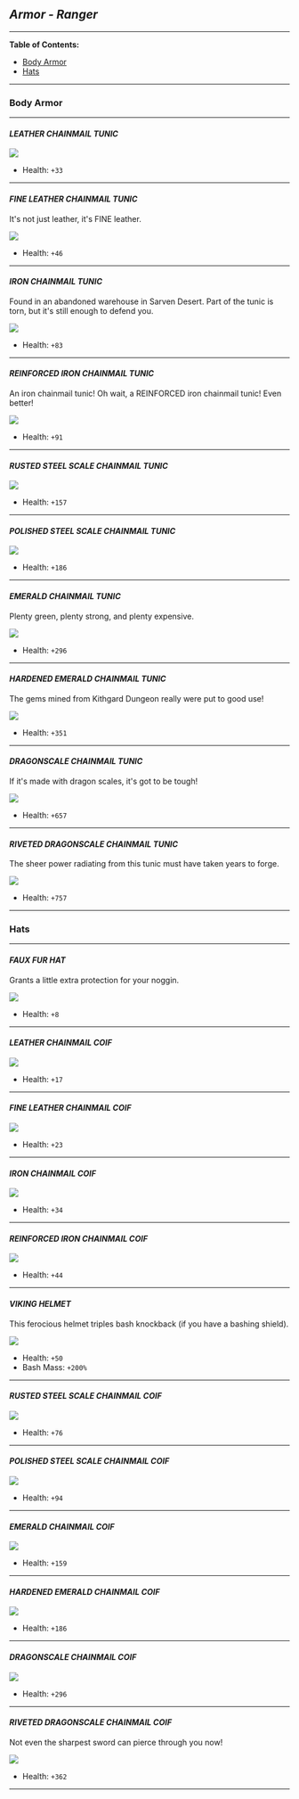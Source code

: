 ## _Armor - Ranger_

___


**Table of Contents:**
+ [Body Armor](#body-armor)
+ [Hats](#hats)

___


### Body Armor

___

#### _LEATHER CHAINMAIL TUNIC_

![](img/leathertunik.png)

+ Health: `+33`

___

#### _FINE LEATHER CHAINMAIL TUNIC_

It's not just leather, it's FINE leather.

![](img/finetunik.png)

+ Health: `+46`

___

#### _IRON CHAINMAIL TUNIC_

Found in an abandoned warehouse in Sarven Desert. Part of the tunic is torn, but it's still enough to defend you.

![](img/irontunik.png)

+ Health: `+83`

___

#### _REINFORCED IRON CHAINMAIL TUNIC_

An iron chainmail tunic! Oh wait, a REINFORCED iron chainmail tunic! Even better!

![](img/reinforcedtinik.png)

+ Health: `+91`

___

#### _RUSTED STEEL SCALE CHAINMAIL TUNIC_

![](img/rustedtunik.png)

+ Health: `+157`

___

#### _POLISHED STEEL SCALE CHAINMAIL TUNIC_

![](img/steeltunik.png)

+ Health: `+186`

___

#### _EMERALD CHAINMAIL TUNIC_

Plenty green, plenty strong, and plenty expensive.

![](img/emerald.png)

+ Health: `+296`

___

#### _HARDENED EMERALD CHAINMAIL TUNIC_

The gems mined from Kithgard Dungeon really were put to good use!

![](img/hardened.png)

+ Health: `+351`

___

#### _DRAGONSCALE CHAINMAIL TUNIC_

If it's made with dragon scales, it's got to be tough!

![](img/dragontunik.png)

+ Health: `+657`

___

#### _RIVETED DRAGONSCALE CHAINMAIL TUNIC_

The sheer power radiating from this tunic must have taken years to forge.

![](img/riveted.png)

+ Health: `+757`

___


### Hats

___

#### _FAUX FUR HAT_

Grants a little extra protection for your noggin.

![](img/fauxhat.png)

+ Health: `+8`

___

#### _LEATHER CHAINMAIL COIF_

![](img/leathercoif.png)

+ Health: `+17`

___

#### _FINE LEATHER CHAINMAIL COIF_

![](img/finecoif.png)

+ Health: `+23`

___

#### _IRON CHAINMAIL COIF_

![](img/ironcoif.png)

+ Health: `+34`

___

#### _REINFORCED IRON CHAINMAIL COIF_

![](img/reinforcedcoif.png)

+ Health: `+44`

___

#### _VIKING HELMET_

This ferocious helmet triples bash knockback (if you have a bashing shield).

![](img/viking.png)

+ Health: `+50`
+ Bash Mass: `+200%`

___

#### _RUSTED STEEL SCALE CHAINMAIL COIF_

![](img/rustedcoif.png)

+ Health: `+76`

___

#### _POLISHED STEEL SCALE CHAINMAIL COIF_

![](img/steelcoif.png)

+ Health: `+94`

___

#### _EMERALD CHAINMAIL COIF_

![](img/emeraldcoif.png)

+ Health: `+159`

___

#### _HARDENED EMERALD CHAINMAIL COIF_

![](img/hardenedcoif.png)

+ Health: `+186`

___

#### _DRAGONSCALE CHAINMAIL COIF_

![](img/dragoncoif.png)

+ Health: `+296`

___

#### _RIVETED DRAGONSCALE CHAINMAIL COIF_

Not even the sharpest sword can pierce through you now!

![](img/revetedcoif.png)

+ Health: `+362`

___
